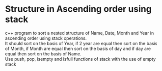 <b><h1>Structure in Ascending order using stack</h1></b>

c++ program to sort a nested structure of Name, Date, Month and Year in ascending order using stack operations.<br>
It should sort on the basis of Year, if 2 year are equal then sort on the basis of Month, if Month are equal then sort on the basis of day and if day are equal then sort on the basis of Name.<br>
Use push, pop, isempty and isfull functions of stack with the use of empty stack
